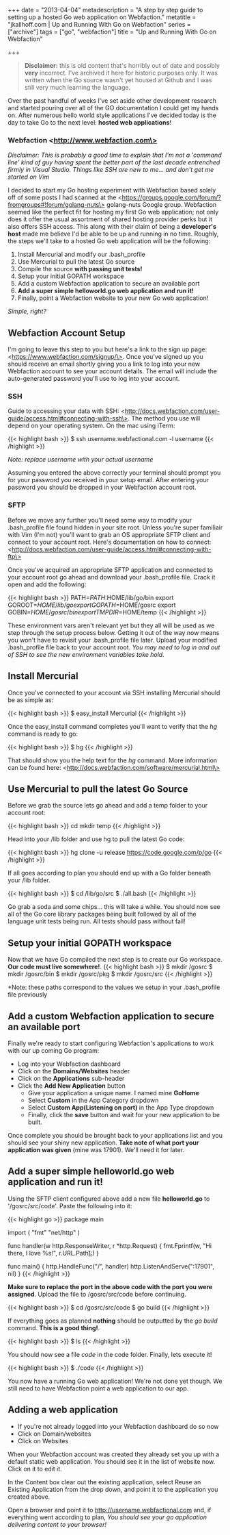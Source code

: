 +++
date = "2013-04-04"
metadescription = "A step by step guide to setting up a hosted Go web application on Webfaction."
metatitle = "jkallhoff.com | Up and Running With Go on Webfaction"
series = ["archive"]
tags = ["go", "webfaction"]
title = "Up and Running With Go on Webfaction"

+++

> **Disclaimer:** this is old content that's horribly out of date and possibly **very** incorrect. I've archived it here for historic purposes only. It was written when the Go source wasn't yet housed at Github and I was still very much learning the language.


Over the past handful of weeks I've set aside other development research and started pouring over all of the GO documentation I could get my hands on. After numerous hello world style applications I've decided today is the day to take Go to the next level: **hosted web applications**!

<!--more-->

### Webfaction \<http://www.webfaction.com\>

*Disclaimer: This is probably a good time to explain that I'm not a 'command line' kind of guy having spent the better part of the last decade entrenched firmly in Visual Studio. Things like SSH are new to me... and don't get me started on Vim*

I decided to start my Go hosting experiment with Webfaction based solely off of some posts I had scanned at the \<https://groups.google.com/forum/?fromgroups#!forum/golang-nuts\> golang-nuts Google group. Webfaction seemed like the perfect fit for hosting my first Go web application; not only does it offer the usual assortment of shared hosting provider perks but it also offers SSH access. This along with their claim of being a **developer's host** made me believe I'd be able to be up and running in no time. Roughly, the steps we'll take to a hosted Go web application will be the following:

1.  Install Mercurial and modify our .bash\_profile 
2.  Use Mercurial to pull the latest Go source
3.  Compile the source **with passing unit tests!**
4.  Setup your initial GOPATH workspace
5.  Add a custom Webfaction application to secure an available port
6.  **Add a super simple helloworld.go web application and run it!**
7.  Finally, point a Webfaction website to your new Go web application!

*Simple, right?*

## Webfaction Account Setup

I'm going to leave this step to you but here's a link to the sign up page: \<https://www.webfaction.com/signup/\>. Once you've signed up you should receive an email shortly giving you a link to log into your new Webfaction account to see your account details. The email will include the auto-generated password you'll use to log into your account.

### SSH

Guide to accessing your data with SSH: \<http://docs.webfaction.com/user-guide/access.html#connecting-with-ssh\>. The method you use will depend on your operating system. On the mac using iTerm:

{{< highlight bash >}}
$ ssh username.webfactional.com -l username
{{< /highlight >}}


*Note: replace username with your actual username*

Assuming you entered the above correctly your terminal should prompt you for your password you received in your setup email. After entering your password you should be dropped in your Webfaction account root.

### SFTP

Before we move any further you'll need some way to modify your .bash\_profile file found hidden in your site root. Unless you're super familiair with Vim (I'm not) you'll want to grab an OS appropriate SFTP client and connect to your account root. Here's documentation on how to connect: \<http://docs.webfaction.com/user-guide/access.html#connecting-with-ftp\>

Once you've acquired an appropriate SFTP application and connected to your account root go ahead and download your .bash\_profile file. Crack it open and add the following:

{{< highlight bash >}}
PATH=$PATH:$HOME/lib/go/bin
export GOROOT=$HOME/lib/go
export GOPATH=$HOME/gosrc
export GOBIN=$HOME/gosrc/bin
export TMPDIR=$HOME/temp
{{< /highlight >}}

These environment vars aren't relevant yet but they all will be used as we step through the setup process below. Getting it out of the way now means you won't have to revisit your .bash\_profile file later. Upload your modified .bash\_profile file back to your account root. *You may need to log in and out of SSH to see the new environment variables take hold.*

## Install Mercurial

Once you've connected to your account via SSH installing Mercurial should be as simple as:

{{< highlight bash >}}
 $ easy\_install Mercurial
{{< /highlight >}}

Once the easy\_install command completes you'll want to verify that the *hg* command is ready to go:

{{< highlight bash >}}
 $ hg
{{< /highlight >}}

That should show you the help text for the *hg* command. More information can be found here: \<http://docs.webfaction.com/software/mercurial.html\>

## Use Mercurial to pull the latest Go Source

Before we grab the source lets go ahead and add a temp folder to your account root:

{{< highlight bash >}}
 cd  mkdir temp
{{< /highlight >}}

Head into your /lib folder and use hg to pull the latest Go code:

{{< highlight bash >}}
 hg clone -u release https://code.google.com/p/go
{{< /highlight >}}

If all goes according to plan you should end up with a Go folder beneath your /lib folder.

{{< highlight bash >}}
 $ cd /lib/go/src 
 $ ./all.bash 
{{< /highlight >}}


Go grab a soda and some chips... this will take a while. You should now see all of the Go core library packages being built followed by all of the language unit tests being run. All tests should pass without fail!

## Setup your initial GOPATH workspace

Now that we have Go compiled the next step is to create our Go workspace. **Our code must live somewhere!**.
{{< highlight bash >}}
$ mkdir /gosrc
$ mkdir /gosrc/bin
$ mkdir /gosrc/pkg
$ mkdir /gosrc/src
{{< /highlight >}}

\*Note: these paths correspond to the values we setup in your .bash\_profile file previously

## Add a custom Webfaction application to secure an available port

Finally we're ready to start configuring Webfaction's applications to work with our up coming Go program:

*   Log into your Webfaction dashboard
*   Click on the **Domains/Websites** header
*   Click on the **Applications** sub-header
*   Click the **Add New Application** button 
	*   Give your application a unique name. I named mine **GoHome**
	*   Select **Custom** in the App Category dropdown
	*   Select **Custom App(Listening on port)** in the App Type dropdown 
	*   Finally, click the **save** button and wait for your new application to be built.

Once complete you should be brought back to your applications list and you should see your shiny new application. **Take note of what port your application was given** (mine was 17901). We'll need it for later.

## Add a super simple helloworld.go web application and run it!

Using the SFTP client configured above add a new file **helloworld.go** to '/gosrc/src/code'. Paste the following into it:

{{< highlight go >}}
package main

import (
"fmt"
"net/http"
)

func handler(w http.ResponseWriter, r \*http.Request) {
   fmt.Fprintf(w, "Hi there, I love %s!", r.URL.Path[1:]())
}

func main() {
   http.HandleFunc("/", handler)
   http.ListenAndServe(":17901", nil)
}
{{< /highlight >}}

**Make sure to replace the port in the above code with the port you were assigned**. Upload the file to /gosrc/src/code before continuing.

{{< highlight bash >}}
$ cd /gosrc/src/code
$ go build
{{< /highlight >}}

If everything goes as planned **nothing** should be outputted by the *go build* command. **This is a good thing!**.

{{< highlight bash >}}
$ ls 
{{\< /highlight \>}}

You should now see a file *code* in the code folder. Finally, lets execute it!

{{< highlight bash >}}
$ ./code
{{< /highlight >}}

You now have a running Go web application! We're not done yet though. We still need to have Webfaction point a web application to our app.

## Adding a web application

*   If you're not already logged into your Webfaction dashboard do so now
*   Click on Domain/websites
*   Click on Websites

When your Webfaction account was created they already set you up with a default static web application. You should see it in the list of website now. Click on it to edit it.

In the Content box clear out the existing application, select Reuse an Existing Application from the drop down, and point it to the application you created above.

Open a browser and point it to http://username.webfactional.com and, if everything went according to plan, *You should see your go application delivering content to your browser!*

